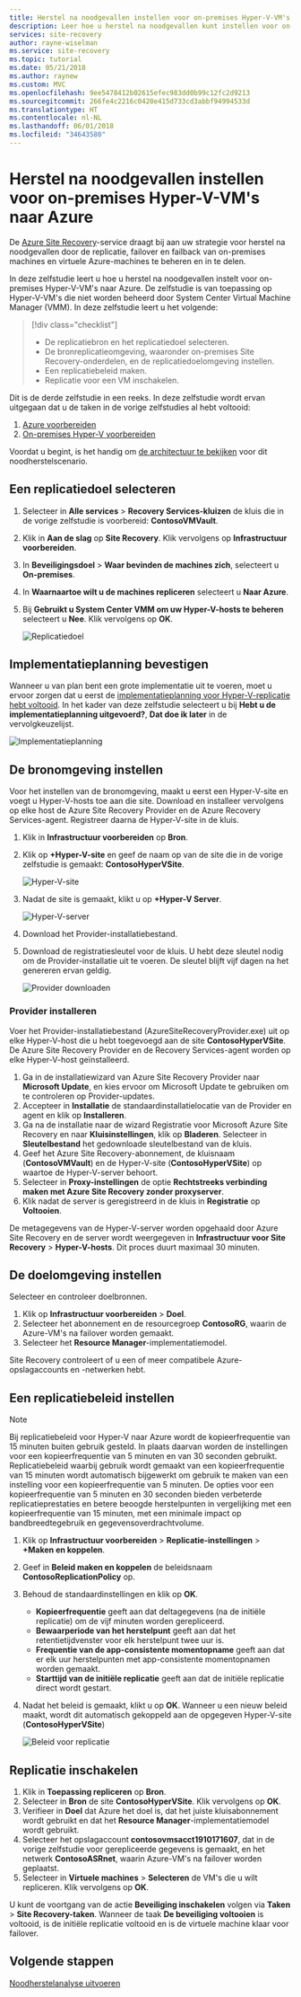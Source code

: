 ```yaml
---
title: Herstel na noodgevallen instellen voor on-premises Hyper-V-VM's (zonder VMM) naar Azure met Azure Site Recovery | Microsoft Docs
description: Leer hoe u herstel na noodgevallen kunt instellen voor on-premises Hyper-V-VM's (zonder VMM) naar Azure met de Azure Site Recovery-service.
services: site-recovery
author: rayne-wiselman
ms.service: site-recovery
ms.topic: tutorial
ms.date: 05/21/2018
ms.author: raynew
ms.custom: MVC
ms.openlocfilehash: 9ee5478412b02615efec983dd0b99c12fc2d9213
ms.sourcegitcommit: 266fe4c2216c0420e415d733cd3abbf94994533d
ms.translationtype: HT
ms.contentlocale: nl-NL
ms.lasthandoff: 06/01/2018
ms.locfileid: "34643580"
---
```

# <a name="set-up-disaster-recovery-of-on-premises-hyper-v-vms-to-azure"></a>Herstel na noodgevallen instellen voor on-premises Hyper-V-VM's naar Azure

De [Azure Site Recovery](site-recovery-overview.md)-service draagt bij aan uw strategie voor herstel na noodgevallen door de replicatie, failover en failback van on-premises machines en virtuele Azure-machines te beheren en in te delen.

In deze zelfstudie leert u hoe u herstel na noodgevallen instelt voor on-premises Hyper-V-VM's naar Azure. De zelfstudie is van toepassing op Hyper-V-VM's die niet worden beheerd door System Center Virtual Machine Manager (VMM). In deze zelfstudie leert u het volgende:

> [!div class="checklist"]
> * De replicatiebron en het replicatiedoel selecteren.
> * De bronreplicatieomgeving, waaronder on-premises Site Recovery-onderdelen, en de replicatiedoelomgeving instellen.
> * Een replicatiebeleid maken.
> * Replicatie voor een VM inschakelen.

Dit is de derde zelfstudie in een reeks. In deze zelfstudie wordt ervan uitgegaan dat u de taken in de vorige zelfstudies al hebt voltooid:

1. [Azure voorbereiden](tutorial-prepare-azure.md)
2. [On-premises Hyper-V voorbereiden](tutorial-prepare-on-premises-hyper-v.md)

Voordat u begint, is het handig om [de architectuur te bekijken](concepts-hyper-v-to-azure-architecture.md) voor dit noodherstelscenario.

## <a name="select-a-replication-goal"></a>Een replicatiedoel selecteren


1. Selecteer in **Alle services** > **Recovery Services-kluizen** de kluis die in de vorige zelfstudie is voorbereid: **ContosoVMVault**.
2. Klik in **Aan de slag** op **Site Recovery**. Klik vervolgens op **Infrastructuur voorbereiden**.
3. In **Beveiligingsdoel** > **Waar bevinden de machines zich**, selecteert u **On-premises**.
4. In **Waarnaartoe wilt u de machines repliceren** selecteert u **Naar Azure**.
5. Bij **Gebruikt u System Center VMM om uw Hyper-V-hosts te beheren** selecteert u **Nee**. Klik vervolgens op **OK**.

    ![Replicatiedoel](./media/hyper-v-azure-tutorial/replication-goal.png)

## <a name="confirm-deployment-planning"></a>Implementatieplanning bevestigen

Wanneer u van plan bent een grote implementatie uit te voeren, moet u ervoor zorgen dat u eerst de [implementatieplanning voor Hyper-V-replicatie hebt voltooid](hyper-v-deployment-planner-overview.md). In het kader van deze zelfstudie selecteert u bij **Hebt u de implementatieplanning uitgevoerd?**, **Dat doe ik later** in de vervolgkeuzelijst.

![Implementatieplanning](./media/hyper-v-azure-tutorial/deployment-planning.png)

## <a name="set-up-the-source-environment"></a>De bronomgeving instellen

Voor het instellen van de bronomgeving, maakt u eerst een Hyper-V-site en voegt u Hyper-V-hosts toe aan die site. Download en installeer vervolgens op elke host de Azure Site Recovery Provider en de Azure Recovery Services-agent. Registreer daarna de Hyper-V-site in de kluis. 

1. Klik in **Infrastructuur voorbereiden** op **Bron**.
2. Klik op **+Hyper-V-site** en geef de naam op van de site die in de vorige zelfstudie is gemaakt: **ContosoHyperVSite**.

    ![Hyper-V-site](./media/hyper-v-azure-tutorial/hyperv-site.png)

3. Nadat de site is gemaakt, klikt u op **+Hyper-V Server**.

    ![Hyper-V-server](./media/hyper-v-azure-tutorial/hyperv-server.png)

4. Download het Provider-installatiebestand.
6. Download de registratiesleutel voor de kluis. U hebt deze sleutel nodig om de Provider-installatie uit te voeren. De sleutel blijft vijf dagen na het genereren ervan geldig.

    ![Provider downloaden](./media/hyper-v-azure-tutorial/download.png)
    

### <a name="install-the-provider"></a>Provider installeren

Voer het Provider-installatiebestand (AzureSiteRecoveryProvider.exe) uit op elke Hyper-V-host die u hebt toegevoegd aan de site **ContosoHyperVSite**. De Azure Site Recovery Provider en de Recovery Services-agent worden op elke Hyper-V-host geïnstalleerd.

1. Ga in de installatiewizard van Azure Site Recovery Provider naar **Microsoft Update**, en kies ervoor om Microsoft Update te gebruiken om te controleren op Provider-updates.
2. Accepteer in **Installatie** de standaardinstallatielocatie van de Provider en agent en klik op **Installeren**.
3. Ga na de installatie naar de wizard Registratie voor Microsoft Azure Site Recovery en naar **Kluisinstellingen**, klik op **Bladeren**. Selecteer in **Sleutelbestand** het gedownloade sleutelbestand van de kluis. 
4. Geef het Azure Site Recovery-abonnement, de kluisnaam (**ContosoVMVault**) en de Hyper-V-site (**ContosoHyperVSite**) op waartoe de Hyper-V-server behoort.
5. Selecteer in **Proxy-instellingen** de optie **Rechtstreeks verbinding maken met Azure Site Recovery zonder proxyserver**.
6. Klik nadat de server is geregistreerd in de kluis in **Registratie** op **Voltooien**.

De metagegevens van de Hyper-V-server worden opgehaald door Azure Site Recovery en de server wordt weergegeven in **Infrastructuur voor Site Recovery** > **Hyper-V-hosts**. Dit proces duurt maximaal 30 minuten.


## <a name="set-up-the-target-environment"></a>De doelomgeving instellen

Selecteer en controleer doelbronnen. 

1. Klik op **Infrastructuur voorbereiden** > **Doel**.
2. Selecteer het abonnement en de resourcegroep **ContosoRG**, waarin de Azure-VM's na failover worden gemaakt.
3. Selecteer het **Resource Manager**-implementatiemodel.

Site Recovery controleert of u een of meer compatibele Azure-opslagaccounts en -netwerken hebt.


## <a name="set-up-a-replication-policy"></a>Een replicatiebeleid instellen

> [!NOTE]
> Bij replicatiebeleid voor Hyper-V naar Azure wordt de kopieerfrequentie van 15 minuten buiten gebruik gesteld. In plaats daarvan worden de instellingen voor een kopieerfrequentie van 5 minuten en van 30 seconden gebruikt. Replicatiebeleid waarbij gebruik wordt gemaakt van een kopieerfrequentie van 15 minuten wordt automatisch bijgewerkt om gebruik te maken van een instelling voor een kopieerfrequentie van 5 minuten. De opties voor een kopieerfrequentie van 5 minuten en 30 seconden bieden verbeterde replicatieprestaties en betere beoogde herstelpunten in vergelijking met een kopieerfrequentie van 15 minuten, met een minimale impact op bandbreedtegebruik en gegevensoverdrachtvolume.

1. Klik op **Infrastructuur voorbereiden** > **Replicatie-instellingen** > **+Maken en koppelen**.
2. Geef in **Beleid maken en koppelen** de beleidsnaam **ContosoReplicationPolicy** op.
3. Behoud de standaardinstellingen en klik op **OK**.
    - **Kopieerfrequentie** geeft aan dat deltagegevens (na de initiële replicatie) om de vijf minuten worden gerepliceerd.
    - **Bewaarperiode van het herstelpunt** geeft aan dat het retentietijdvenster voor elk herstelpunt twee uur is.
    - **Frequentie van de app-consistente momentopname** geeft aan dat er elk uur herstelpunten met app-consistente momentopnamen worden gemaakt.
    - **Starttijd van de initiële replicatie** geeft aan dat de initiële replicatie direct wordt gestart.
4. Nadat het beleid is gemaakt, klikt u op **OK**. Wanneer u een nieuw beleid maakt, wordt dit automatisch gekoppeld aan de opgegeven Hyper-V-site (**ContosoHyperVSite**)

    ![Beleid voor replicatie](./media/hyper-v-azure-tutorial/replication-policy.png)


## <a name="enable-replication"></a>Replicatie inschakelen


1. Klik in **Toepassing repliceren** op **Bron**. 
2. Selecteer in **Bron** de site **ContosoHyperVSite**. Klik vervolgens op **OK**.
3. Verifieer in **Doel** dat Azure het doel is, dat het juiste kluisabonnement wordt gebruikt en dat het **Resource Manager**-implementatiemodel wordt gebruikt.
4. Selecteer het opslagaccount **contosovmsacct1910171607**, dat in de vorige zelfstudie voor gerepliceerde gegevens is gemaakt, en het netwerk **ContosoASRnet**, waarin Azure-VM's na failover worden geplaatst.
5. Selecteer in **Virtuele machines** > **Selecteren** de VM's die u wilt repliceren. Klik vervolgens op **OK**.

 U kunt de voortgang van de actie **Beveiliging inschakelen** volgen via **Taken** > **Site Recovery-taken**. Wanneer de taak **De beveiliging voltooien** is voltooid, is de initiële replicatie voltooid en is de virtuele machine klaar voor failover.

## <a name="next-steps"></a>Volgende stappen
[Noodherstelanalyse uitvoeren](tutorial-dr-drill-azure.md)
